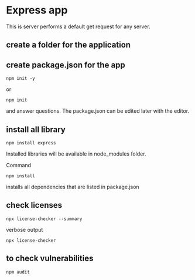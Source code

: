 # Express app

This is server performs a default get request for any server.

## create a folder for the application

## create package.json for the app

```shell
npm init -y
```

or

```shell
npm init
```

and answer questions. The package.json can be edited later with the editor.

## install all library

```shell
npm install express
```

Installed libraries will be available in node_modules folder.

Command

```shell
npm install
```

installs all dependencies that are listed in package.json

## check licenses

```shell
npx license-checker --summary
```

verbose output

```shell
npx license-checker
```

## to check vulnerabilities

```shell
npm audit
```
